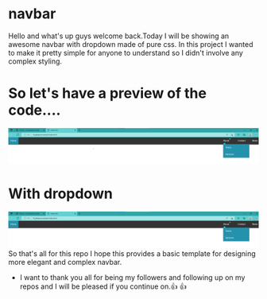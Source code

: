 # navbar
Hello and what's up guys welcome back.Today I will be showing an awesome navbar with dropdown made of pure css.
In this project I wanted to make it pretty simple for anyone to understand so I didn't involve any complex styling.
# So let's have a preview of the code....
<img src="https://github.com/cloutHacker/projectImages/blob/master/navbar/nav.png" alt="navbar" />

# With dropdown

<img src="https://github.com/cloutHacker/projectImages/blob/master/navbar/dropdown.png" alt="With dropdown" />
So that's all for this repo I hope this provides a basic template for designing more elegant and complex navbar.

* I want to thank you all for being my followers and following up on my repos and I will be pleased if you continue on.👍
👍

